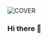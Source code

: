 ![COVER](https://user-images.githubusercontent.com/43462511/110365449-0f0a4f80-8013-11eb-8a5c-4cb3c12c9112.png)

### Hi there 👋

<!--
**inessaid/inessaid** is a ✨ _special_ ✨ repository because its `README.md` (this file) appears on your GitHub profile.

Here are some ideas to get you started:

- 🔭 I’m currently working on ...
- 🌱 I’m currently learning ...
- 👯 I’m looking to collaborate on ...
- 🤔 I’m looking for help with ...
- 💬 Ask me about ...
- 📫 How to reach me: ...
- 😄 Pronouns: ...
- ⚡ Fun fact: ...
-->

